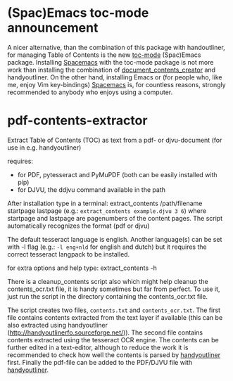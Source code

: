 # (Spac)Emacs toc-mode announcement
A nicer alternative, than the combination of this package with handoutliner, for
managing Table of Contents is the new
[toc-mode](https://github.com/dalanicolai/toc-mode) (Spac)Emacs package.
Installing [Spacemacs](https://www.spacemacs.org/) with the toc-mode package is
not more work than installing the combination of
[document_contents_creator](https://github.com/dalanicolai/document_contents_extractor)
and handyoutliner. On the other hand, installing Emacs or (for people who, like
me, enjoy Vim key-bindings) [Spacemacs](https://www.spacemacs.org/) is, for
countless reasons, strongly recommended to anybody who enjoys using a computer.

# pdf-contents-extractor 
Extract Table of Contents (TOC) as text from a pdf- or djvu-document (for use in e.g. handyoutliner)

requires:
* for PDF, pytesseract and PyMuPDF (both can be easily installed with pip)
* for DJVU, the ddjvu command available in the path

After installation type in a terminal: extract_contents /path/filename startpage lastpage
(e.g.: `extract_contents example.djvu 3 6`)
where startpage and lastpage are pagenumbers of the content pages.
The script automatically recognizes the format (pdf or djvu)

The default tesseract language is english. Another language(s) can be set with -l flag (e.g.: `-l eng+nld` for english and dutch) but it requires the correct tesseract langpack to be installed.

for extra options and help type: extract_contents -h

There is a cleanup_contents script also which might help cleanup the contents_ocr.txt file, it is handy sometimes but far from perfect. To use it, just run the script in the directory containing the contents_ocr.txt file.

The script creates two files, `contents.txt` and `contents_ocr.txt`. The first file contains contents extracted from the text layer if available (this can be also extracted using handyoutliner (http://handyoutlinerfo.sourceforge.net/)). The second file contains contents extracted using the tesseract OCR engine. The contents can be further edited in a text-editor, although to reduce the work it is recommended to check how well the contents is parsed by [handyoutliner](http://handyoutlinerfo.sourceforge.net/) first. Finally the pdf-file can be added to the PDF/DJVU file with [handyoutliner](http://handyoutlinerfo.sourceforge.net/). 

